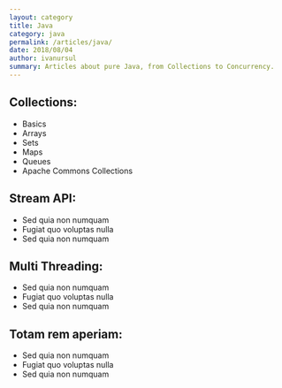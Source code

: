 ```yaml
---
layout: category
title: Java
category: java
permalink: /articles/java/
date: 2018/08/04
author: ivanursul
summary: Articles about pure Java, from Collections to Concurrency.
---
```


## Collections:

* Basics
* Arrays
* Sets
* Maps
* Queues
* Apache Commons Collections

## Stream API:

* Sed quia non numquam
* Fugiat quo voluptas nulla
* Sed quia non numquam

## Multi Threading:

* Sed quia non numquam
* Fugiat quo voluptas nulla
* Sed quia non numquam

## Totam rem aperiam:

* Sed quia non numquam
* Fugiat quo voluptas nulla
* Sed quia non numquam